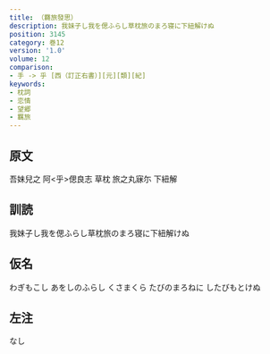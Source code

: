 ```yaml
---
title: （羇旅發思）
description: 我妹子し我を偲ふらし草枕旅のまろ寝に下紐解けぬ
position: 3145
category: 巻12
version: '1.0'
volume: 12
comparison:
- 手 -> 乎 [西（訂正右書）][元][類][紀]
keywords:
- 枕詞
- 恋情
- 望郷
- 羈旅
---
```


## 原文

吾妹兒之 阿<乎>偲良志 草枕 旅之丸寐尓 下紐解

## 訓読

我妹子し我を偲ふらし草枕旅のまろ寝に下紐解けぬ

## 仮名

わぎもこし あをしのふらし くさまくら たびのまろねに したびもとけぬ

## 左注

なし
